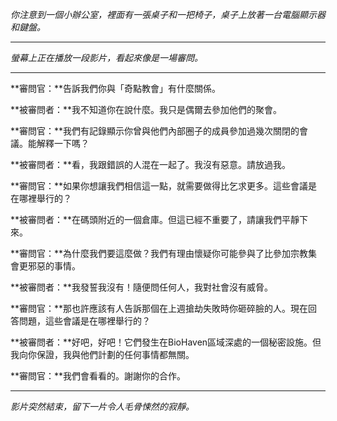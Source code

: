 _你注意到一個小辦公室，裡面有一張桌子和一把椅子，桌子上放著一台電腦顯示器和鍵盤。_

---

_螢幕上正在播放一段影片，看起來像是一場審問。_

---

**審問官：**告訴我們你與「奇點教會」有什麼關係。

**被審問者：**我不知道你在說什麼。我只是偶爾去參加他們的聚會。

**審問官：**我們有記錄顯示你曾與他們內部圈子的成員參加過幾次關閉的會議。能解釋一下嗎？

**被審問者：**看，我跟錯誤的人混在一起了。我沒有惡意。請放過我。

**審問官：**如果你想讓我們相信這一點，就需要做得比乞求更多。這些會議是在哪裡舉行的？

**被審問者：**在碼頭附近的一個倉庫。但這已經不重要了，請讓我們平靜下來。

**審問官：**為什麼我們要這麼做？我們有理由懷疑你可能參與了比參加宗教集會更邪惡的事情。

**被審問者：**我發誓我沒有！隨便問任何人，我對社會沒有威脅。

**審問官：**那也許應該有人告訴那個在上週搶劫失敗時你砸碎臉的人。現在回答問題，這些會議是在哪裡舉行的？

**被審問者：**好吧，好吧！它們發生在BioHaven區域深處的一個秘密設施。但我向你保證，我與他們計劃的任何事情都無關。

**審問官：**我們會看看的。謝謝你的合作。

---

_影片突然結束，留下一片令人毛骨悚然的寂靜。_
